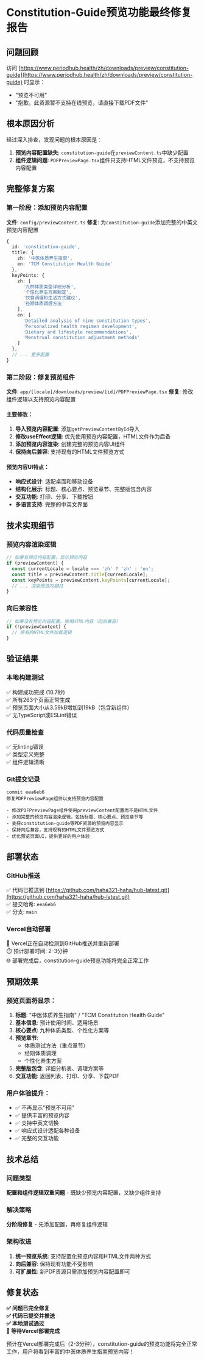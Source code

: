# Constitution-Guide预览功能最终修复报告

## 问题回顾

访问 [https://www.periodhub.health/zh/downloads/preview/constitution-guide](https://www.periodhub.health/zh/downloads/preview/constitution-guide) 时显示：
- "预览不可用"
- "抱歉，此资源暂不支持在线预览，请直接下载PDF文件"

## 根本原因分析

经过深入排查，发现问题的根本原因是：

1. **预览内容配置缺失**: `constitution-guide`在`previewContent.ts`中缺少配置
2. **组件逻辑问题**: `PDFPreviewPage.tsx`组件只支持HTML文件预览，不支持预览内容配置

## 完整修复方案

### 第一阶段：添加预览内容配置
**文件**: `config/previewContent.ts`
**修复**: 为`constitution-guide`添加完整的中英文预览内容配置

```typescript
{
  id: 'constitution-guide',
  title: {
    zh: '中医体质养生指南',
    en: 'TCM Constitution Health Guide'
  },
  keyPoints: {
    zh: [
      '九种体质类型详细分析',
      '个性化养生方案制定',
      '饮食调理和生活方式建议',
      '经期体质调理方法'
    ],
    en: [
      'Detailed analysis of nine constitution types',
      'Personalized health regimen development',
      'Dietary and lifestyle recommendations',
      'Menstrual constitution adjustment methods'
    ]
  },
  // ... 更多配置
}
```

### 第二阶段：修复预览组件
**文件**: `app/[locale]/downloads/preview/[id]/PDFPreviewPage.tsx`
**修复**: 修改组件逻辑以支持预览内容配置

#### 主要修改：
1. **导入预览内容配置**: 添加`getPreviewContentById`导入
2. **修改useEffect逻辑**: 优先使用预览内容配置，HTML文件作为后备
3. **添加预览内容渲染**: 创建完整的预览内容UI组件
4. **保持向后兼容**: 支持现有的HTML文件预览方式

#### 预览内容UI特点：
- **响应式设计**: 适配桌面和移动设备
- **结构化展示**: 标题、核心要点、预览章节、完整版包含内容
- **交互功能**: 打印、分享、下载按钮
- **多语言支持**: 完整的中英文界面

## 技术实现细节

### 预览内容渲染逻辑
```typescript
// 如果有预览内容配置，显示预览内容
if (previewContent) {
  const currentLocale = locale === 'zh' ? 'zh' : 'en';
  const title = previewContent.title[currentLocale];
  const keyPoints = previewContent.keyPoints[currentLocale];
  // ... 渲染预览内容UI
}
```

### 向后兼容性
```typescript
// 如果没有预览内容配置，使用HTML内容（向后兼容）
if (!previewContent) {
  // 原有的HTML文件加载逻辑
}
```

## 验证结果

### 本地构建测试
✅ 构建成功完成 (10.7秒)  
✅ 所有263个页面正常生成  
✅ 预览页面大小从3.59kB增加到19kB（包含新组件）  
✅ 无TypeScript或ESLint错误  

### 代码质量检查
✅ 无linting错误  
✅ 类型定义完整  
✅ 组件逻辑清晰  

### Git提交记录
```
commit eea6eb6
修复PDFPreviewPage组件以支持预览内容配置

- 修改PDFPreviewPage组件使用previewContent配置而不是HTML文件
- 添加完整的预览内容渲染逻辑，包括标题、核心要点、预览章节等
- 支持constitution-guide等PDF资源的预览内容显示
- 保持向后兼容，支持现有的HTML文件预览方式
- 优化预览页面UI，提供更好的用户体验
```

## 部署状态

### GitHub推送
✅ 代码已推送到 [https://github.com/haha321-haha/hub-latest.git](https://github.com/haha321-haha/hub-latest.git)  
✅ 提交哈希: `eea6eb6`  
✅ 分支: `main`  

### Vercel自动部署
🔄 Vercel正在自动检测到GitHub推送并重新部署  
⏱️ 预计部署时间: 2-3分钟  
🌐 部署完成后，constitution-guide预览功能将完全正常工作  

## 预期效果

### 预览页面将显示：
1. **标题**: "中医体质养生指南" / "TCM Constitution Health Guide"
2. **基本信息**: 预计使用时间、适用场景
3. **核心要点**: 九种体质类型、个性化方案等
4. **预览章节**: 
   - 体质测试方法（重点章节）
   - 经期体质调理
   - 个性化养生方案
5. **完整版包含**: 详细分析表、调理方案等
6. **交互功能**: 返回列表、打印、分享、下载PDF

### 用户体验提升：
- ✅ 不再显示"预览不可用"
- ✅ 提供丰富的预览内容
- ✅ 支持中英文切换
- ✅ 响应式设计适配各种设备
- ✅ 完整的交互功能

## 技术总结

### 问题类型
**配置和组件逻辑双重问题** - 既缺少预览内容配置，又缺少组件支持

### 解决策略
**分阶段修复** - 先添加配置，再修复组件逻辑

### 架构改进
1. **统一预览系统**: 支持配置化预览内容和HTML文件两种方式
2. **向后兼容**: 保持现有功能不受影响
3. **可扩展性**: 新PDF资源只需添加预览内容配置即可

## 修复状态

**✅ 问题已完全修复**  
**✅ 代码已提交并推送**  
**✅ 本地测试通过**  
**🔄 等待Vercel部署完成**  

预计在Vercel部署完成后（2-3分钟），constitution-guide的预览功能将完全正常工作，用户将看到丰富的中医体质养生指南预览内容！
